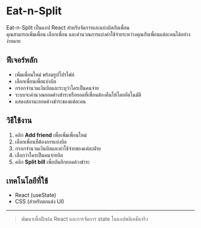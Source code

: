 # Eat-n-Split

Eat-n-Split เป็นแอป React สำหรับจัดการและแบ่งบิลกับเพื่อน  
คุณสามารถเพิ่มเพื่อน เลือกเพื่อน และคำนวณการแบ่งค่าใช้จ่ายระหว่างคุณกับเพื่อนแต่ละคนได้อย่างง่ายดาย

## ฟีเจอร์หลัก

- เพิ่มเพื่อนใหม่ พร้อมรูปโปรไฟล์
- เลือกเพื่อนเพื่อแบ่งบิล
- กรอกจำนวนเงินบิลและระบุว่าใครเป็นคนจ่าย
- ระบบจะคำนวณยอดค้างชำระหรือยอดที่เพื่อนต้องคืนให้โดยอัตโนมัติ
- แสดงสถานะยอดค้างชำระของแต่ละคน

## วิธีใช้งาน

1. คลิก **Add friend** เพื่อเพิ่มเพื่อนใหม่
2. เลือกเพื่อนที่ต้องการแบ่งบิล
3. กรอกจำนวนเงินบิลและค่าใช้จ่ายของแต่ละฝ่าย
4. เลือกว่าใครเป็นคนจ่ายบิล
5. คลิก **Split bill** เพื่อบันทึกยอดค้างชำระ

## เทคโนโลยีที่ใช้

- React (useState)
- CSS (สำหรับตกแต่ง UI)

---

> พัฒนาเพื่อฝึกฝน React และการจัดการ state ในแอปพลิเคชันจริง
